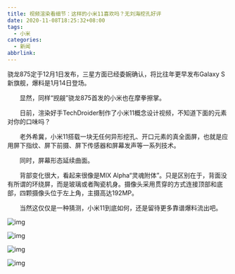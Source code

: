 ```yaml
---
title: 视频渲染看细节：这样的小米11喜欢吗？无刘海挖孔好评
date: 2020-11-08T18:25:32+08:00
tags:
  - 小米
categories:
  - 新闻
abbrlink:
---
```


骁龙875定于12月1日发布，三星方面已经委婉确认，将比往年更早发布Galaxy S新旗舰，爆料是1月14日登场。

　　显然，同样“觊觎”骁龙875首发的小米也在摩拳擦掌。

　　日前，渲染好手TechDroider制作了小米11概念设计视频，不知道下面的元素对你的口味吗？

　　老外希冀，小米11搭载一块无任何异形挖孔、开口元素的真全面屏，也就是应用屏下指纹、屏下前摄、屏下传感器和屏幕发声等一系列技术。

　　同时，屏幕形态延续曲面。

　　背部变化很大，看起来很像是MIX Alpha“灵魂附体”。只是区别在于，背面没有所谓的环绕屏，而是玻璃或者陶瓷机身。摄像头采用贯穿的方式连接顶部和底部，四颗摄像头位于左上角，主摄高达192MP。

　　当然这仅仅是一种猜测，小米11到底如何，还是留待更多靠谱爆料流出吧。

![img](https://cdn.jsdelivr.net/gh/yakeing/Documentation@main/Hexo/images/b742-kcpxnwv7331117.jpg)

![img](https://cdn.jsdelivr.net/gh/yakeing/Documentation@main/Hexo/images/8f1f-kcpxnwv7331163.jpg)

![img](https://cdn.jsdelivr.net/gh/yakeing/Documentation@main/Hexo/images/0dfb-kcpxnwv7331212.jpg)

![img](https://cdn.jsdelivr.net/gh/yakeing/Documentation@main/Hexo/images/16d9-kcpxnwv7331348.jpg)